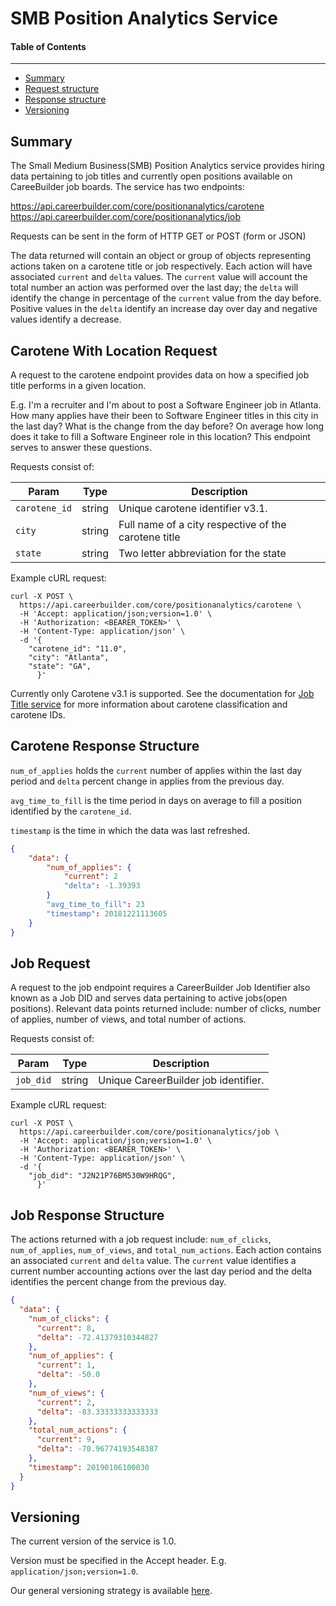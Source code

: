 SMB Position Analytics Service
==============================

#### Table of Contents
_______

- [Summary](#summary)
- [Request structure](#request-structure)
- [Response structure](#response-structure)
- [Versioning](#versioning)

## Summary

The Small Medium Business(SMB) Position Analytics service provides hiring data pertaining to job titles and currently open positions available on CareeBuilder job boards. The service has two endpoints:

https://api.careerbuilder.com/core/positionanalytics/carotene
https://api.careerbuilder.com/core/positionanalytics/job

Requests can be sent in the form of HTTP GET or POST (form or JSON)

The data returned will contain an object or group of objects representing actions taken on a carotene title or job respectively. Each action will have associated `current` and `delta` values. The `current` value will account the total number an action was performed over the last day; the `delta` will identify the change in percentage of the `current` value from the day before. Positive values in the `delta` identify an increase day over day and negative values identify a decrease.

## Carotene With Location Request
A request to the carotene endpoint provides data on how a specified job title performs in a given location.

E.g. I'm a recruiter and I'm about to post a Software Engineer job in Atlanta. How many applies have their been to Software Engineer titles in this city in the last day? What is the change from the day before? On average how long does it take to fill a Software Engineer role in this location? This endpoint serves to answer these questions.

Requests consist of:

| Param | Type | Description |
|-------|------|-------------|
| `carotene_id` | string | Unique carotene identifier v3.1.
| `city` | string | Full name of a city respective of the carotene title
| `state` | string | Two letter abbreviation for the state

Example cURL request:

```
curl -X POST \
  https://api.careerbuilder.com/core/positionanalytics/carotene \
  -H 'Accept: application/json;version=1.0' \
  -H 'Authorization: <BEARER_TOKEN>' \
  -H 'Content-Type: application/json' \
  -d '{
	"carotene_id": "11.0",
	"city": "Atlanta",
	"state": "GA",
      }'
```

Currently only Carotene v3.1 is supported. See the documentation for [Job Title service](https://github.com/careerbuilder/DataScienceAPIDocumentation/blob/master/JobTitle.md)
for more information about carotene classification and carotene IDs.

## Carotene Response Structure

 `num_of_applies` holds the `current` number of applies within the last day period and `delta` percent change in applies from the previous day.

 `avg_time_to_fill` is the time period in days on average to fill a position identified by the `carotene_id`.

 `timestamp` is the time in which the data was last refreshed.


```json
{
    "data": {
        "num_of_applies": {
            "current": 2
            "delta": -1.39393
        }
        "avg_time_to_fill": 23
        "timestamp": 20181221113605
    }
}
```

## Job Request
A request to the job endpoint requires a CareerBuilder Job Identifier also known as a Job DID and serves data pertaining to active jobs(open positions). Relevant data points returned include: number of clicks, number of applies, number of views, and total number of actions.

Requests consist of:

| Param | Type | Description |
|-------|------|-------------|
| `job_did` | string | Unique CareerBuilder job identifier.


Example cURL request:

```
curl -X POST \
  https://api.careerbuilder.com/core/positionanalytics/job \
  -H 'Accept: application/json;version=1.0' \
  -H 'Authorization: <BEARER_TOKEN>' \
  -H 'Content-Type: application/json' \
  -d '{
	"job_did": "J2N21P76BM530W9HRQG",
      }'
```

## Job Response Structure
The actions returned with a job request include: `num_of_clicks`, `num_of_applies`, `num_of_views`, and `total_num_actions`. Each action contains an associated `current` and `delta` value. The `current` value identifies a current number accounting actions over the last day period and the delta identifies the percent change from the previous day.


```json
{
  "data": {
    "num_of_clicks": {
      "current": 8,
      "delta": -72.41379310344827
    },
    "num_of_applies": {
      "current": 1,
      "delta": -50.0
    },
    "num_of_views": {
      "current": 2,
      "delta": -83.33333333333333
    },
    "total_num_actions": {
      "current": 9,
      "delta": -70.96774193548387
    },
    "timestamp": 20190106100030
  }
}
```


## Versioning
The current version of the service is 1.0.

Version must be specified in the Accept header. E.g. `application/json;version=1.0`.

Our general versioning strategy is available [here](/Versioning.md).